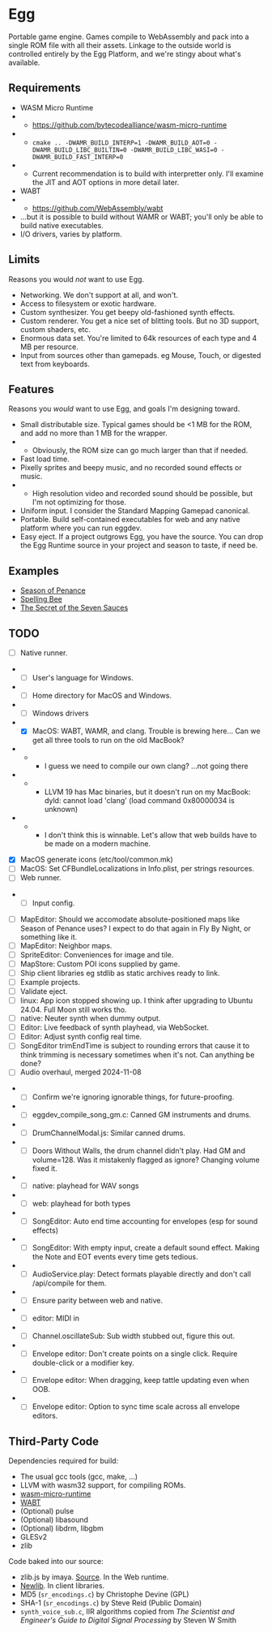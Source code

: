 # Egg

Portable game engine.
Games compile to WebAssembly and pack into a single ROM file with all their assets.
Linkage to the outside world is controlled entirely by the Egg Platform, and we're stingy about what's available.

## Requirements

- WASM Micro Runtime
- - https://github.com/bytecodealliance/wasm-micro-runtime
- - `cmake .. -DWAMR_BUILD_INTERP=1 -DWAMR_BUILD_AOT=0 -DWAMR_BUILD_LIBC_BUILTIN=0 -DWAMR_BUILD_LIBC_WASI=0 -DWAMR_BUILD_FAST_INTERP=0`
- - Current recommendation is to build with interpretter only. I'll examine the JIT and AOT options in more detail later.
- WABT
- - https://github.com/WebAssembly/wabt
- ...but it is possible to build without WAMR or WABT; you'll only be able to build native executables.
- I/O drivers, varies by platform.

## Limits

Reasons you would *not* want to use Egg.

- Networking. We don't support at all, and won't.
- Access to filesystem or exotic hardware.
- Custom synthesizer. You get beepy old-fashioned synth effects.
- Custom renderer. You get a nice set of blitting tools. But no 3D support, custom shaders, etc.
- Enormous data set. You're limited to 64k resources of each type and 4 MB per resource.
- Input from sources other than gamepads. eg Mouse, Touch, or digested text from keyboards.

## Features

Reasons you *would* want to use Egg, and goals I'm designing toward.

- Small distributable size. Typical games should be <1 MB for the ROM, and add no more than 1 MB for the wrapper.
- - Obviously, the ROM size can go much larger than that if needed.
- Fast load time.
- Pixelly sprites and beepy music, and no recorded sound effects or music.
- - High resolution video and recorded sound should be possible, but I'm not optimizing for those.
- Uniform input. I consider the Standard Mapping Gamepad canonical.
- Portable. Build self-contained executables for web and any native platform where you can run eggdev.
- Easy eject. If a project outgrows Egg, you have the source. You can drop the Egg Runtime source in your project and season to taste, if need be.

## Examples

- [Season of Penance](https://github.com/aksommerville/penance)
- [Spelling Bee](https://github.com/aksommerville/spellingbee)
- [The Secret of the Seven Sauces](https://github.com/aksommerville/sevensauces)

## TODO

- [ ] Native runner.
- - [ ] User's language for Windows.
- - [ ] Home directory for MacOS and Windows.
- - [ ] Windows drivers
- - [x] MacOS: WABT, WAMR, and clang. Trouble is brewing here... Can we get all three tools to run on the old MacBook?
- - - I guess we need to compile our own clang? ...not going there
- - - LLVM 19 has Mac binaries, but it doesn't run on my MacBook: dyld: cannot load 'clang' (load command 0x80000034 is unknown)
- - - I don't think this is winnable. Let's allow that web builds have to be made on a modern machine.
- [x] MacOS generate icons (etc/tool/common.mk)
- [ ] MacOS: Set CFBundleLocalizations in Info.plist, per strings resources.
- [ ] Web runner.
- - [ ] Input config.
- [ ] MapEditor: Should we accomodate absolute-positioned maps like Season of Penance uses? I expect to do that again in Fly By Night, or something like it.
- [ ] MapEditor: Neighbor maps.
- [ ] SpriteEditor: Conveniences for image and tile.
- [ ] MapStore: Custom POI icons supplied by game.
- [ ] Ship client libraries eg stdlib as static archives ready to link.
- [ ] Example projects.
- [ ] Validate eject.
- [ ] linux: App icon stopped showing up. I think after upgrading to Ubuntu 24.04. Full Moon still works tho.
- [ ] native: Neuter synth when dummy output.
- [ ] Editor: Live feedback of synth playhead, via WebSocket.
- [ ] Editor: Adjust synth config real time.
- [ ] SongEditor trimEndTime is subject to rounding errors that cause it to think trimming is necessary sometimes when it's not. Can anything be done?
- [ ] Audio overhaul, merged 2024-11-08
- - [ ] Confirm we're ignoring ignorable things, for future-proofing.
- - [ ] eggdev_compile_song_gm.c: Canned GM instruments and drums.
- - [ ] DrumChannelModal.js: Similar canned drums.
- - [ ] Doors Without Walls, the drum channel didn't play. Had GM and volume=128. Was it mistakenly flagged as ignore? Changing volume fixed it.
- - [ ] native: playhead for WAV songs
- - [ ] web: playhead for both types
- - [ ] SongEditor: Auto end time accounting for envelopes (esp for sound effects)
- - [ ] SongEditor: With empty input, create a default sound effect. Making the Note and EOT events every time gets tedious.
- - [ ] AudioService.play: Detect formats playable directly and don't call /api/compile for them.
- - [ ] Ensure parity between web and native.
- - [ ] editor: MIDI in
- - [ ] Channel.oscillateSub: Sub width stubbed out, figure this out.
- - [ ] Envelope editor: Don't create points on a single click. Require double-click or a modifier key.
- - [ ] Envelope editor: When dragging, keep tattle updating even when OOB.
- - [ ] Envelope editor: Option to sync time scale across all envelope editors.

## Third-Party Code

Dependencies required for build:
- The usual gcc tools (gcc, make, ...)
- LLVM with wasm32 support, for compiling ROMs.
- [wasm-micro-runtime](https://github.com/bytecodealliance/wasm-micro-runtime)
- [WABT](https://github.com/WebAssembly/wabt)
- (Optional) pulse
- (Optional) libasound
- (Optional) libdrm, libgbm
- GLESv2
- zlib

Code baked into our source:
- zlib.js by imaya. [Source](https://github.com/imaya/zlib.js). In the Web runtime.
- [Newlib](https://sourceware.org/newlib/). In client libraries.
- MD5 (`sr_encodings.c`) by Christophe Devine (GPL)
- SHA-1 (`sr_encodings.c`) by Steve Reid (Public Domain)
- `synth_voice_sub.c`, IIR algorithms copied from _The Scientist and Engineer's Guide to Digital Signal Processing_ by Steven W Smith
